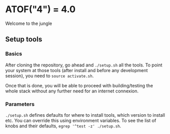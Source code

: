 # ATOF("4") = 4.0

Welcome to the jungle

## Setup tools

### Basics

After cloning the repository, go ahead and `./setup.sh` all the tools. To point
your system at those tools (after install and before any development session),
you need to `source activate.sh`.

Once that is done, you will be able to proceed with building/testing the whole
stack without any further need for an internet connexion.

### Parameters

`./setup.sh` defines defaults for where to install tools, which version to
install etc. You can override this using environment variables. To see the list
of knobs and their defaults, `egrep '^test -z' ./setup.sh`.
